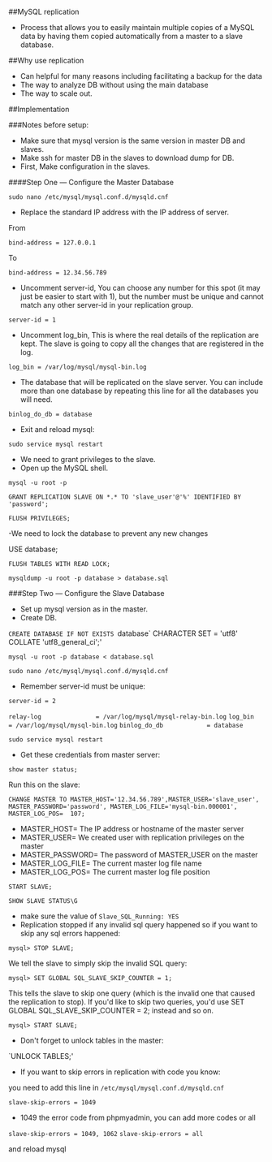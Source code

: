 ##MySQL replication
- Process that allows you to easily maintain multiple copies of a MySQL data by having them copied automatically from a master to a slave database.

##Why use replication
- Can helpful for many reasons including facilitating a backup for the data 
- The way to analyze DB without using the main database
- The way to scale out.

##Implementation

###Notes before setup: 
- Make sure that mysql version is the same version in master DB and slaves.
- Make ssh for master DB in the slaves to download dump for DB.
- First, Make configuration in the slaves.

####Step One — Configure the Master Database

`sudo nano /etc/mysql/mysql.conf.d/mysqld.cnf`

- Replace the standard IP address with the IP address of server.

From

`bind-address = 127.0.0.1`

To

`bind-address = 12.34.56.789`

- Uncomment server-id, 
  You can choose any number for this spot (it may just be easier to start with 1), 
  but the number must be unique and cannot match any other server-id in your replication group.
  
`server-id = 1`

- Uncomment log_bin, 
  This is where the real details of the replication are kept.
  The slave is going to copy all the changes that are registered in the log. 

`log_bin = /var/log/mysql/mysql-bin.log`

- The database that will be replicated on the slave server.
  You can include more than one database by repeating this line for all the databases you will need.

`binlog_do_db = database`


- Exit and reload mysql:

`sudo service mysql restart`

- We need to grant privileges to the slave.
- Open up the MySQL shell.

`mysql -u root -p`

`GRANT REPLICATION SLAVE ON *.* TO 'slave_user'@'%' IDENTIFIED BY 'password';`

`FLUSH PRIVILEGES;`

-We need to lock the database to prevent any new changes

USE database;

`FLUSH TABLES WITH READ LOCK;`

`mysqldump -u root -p database > database.sql`


###Step Two — Configure the Slave Database

- Set up mysql version as in the master.
- Create DB.

`CREATE DATABASE IF NOT EXISTS `database` CHARACTER SET = 'utf8' COLLATE 'utf8_general_ci';'

`mysql -u root -p database < database.sql`

`sudo nano /etc/mysql/mysql.conf.d/mysqld.cnf`

- Remember server-id must be unique:

`server-id = 2`

`relay-log               = /var/log/mysql/mysql-relay-bin.log`
`log_bin                 = /var/log/mysql/mysql-bin.log`
`binlog_do_db            = database`

`sudo service mysql restart`

- Get these credentials from master server:

`show master status;`

Run this on the slave:

`CHANGE MASTER TO MASTER_HOST='12.34.56.789',MASTER_USER='slave_user', MASTER_PASSWORD='password', MASTER_LOG_FILE='mysql-bin.000001', MASTER_LOG_POS=  107;`

- MASTER_HOST= The IP address or hostname of the master server
- MASTER_USER= We created user with replication privileges on the master
- MASTER_PASSWORD= The password of MASTER_USER on the master
- MASTER_LOG_FILE= The current master log file name
- MASTER_LOG_POS= The current master log file position


`START SLAVE;`

`SHOW SLAVE STATUS\G`

- make sure the value of `Slave_SQL_Running: YES`
- Replication stopped if any invalid sql query happened so 
  if you want to skip any sql errors happened:

`mysql> STOP SLAVE;`

We tell the slave to simply skip the invalid SQL query:

`mysql> SET GLOBAL SQL_SLAVE_SKIP_COUNTER = 1;`

This tells the slave to skip one query (which is the invalid one that caused the replication to stop). If you'd like to skip two queries, you'd use SET GLOBAL SQL_SLAVE_SKIP_COUNTER = 2; instead and so on.

`mysql> START SLAVE;`

- Don't forget to unlock tables in the master: 

`UNLOCK TABLES;'

- If you want to skip errors in replication with code you know:

you need to add this line in `/etc/mysql/mysql.conf.d/mysqld.cnf`

`slave-skip-errors = 1049`

- 1049 the error code from phpmyadmin, you can add more codes or all
  
`slave-skip-errors = 1049, 1062`
`slave-skip-errors = all`

and reload mysql
